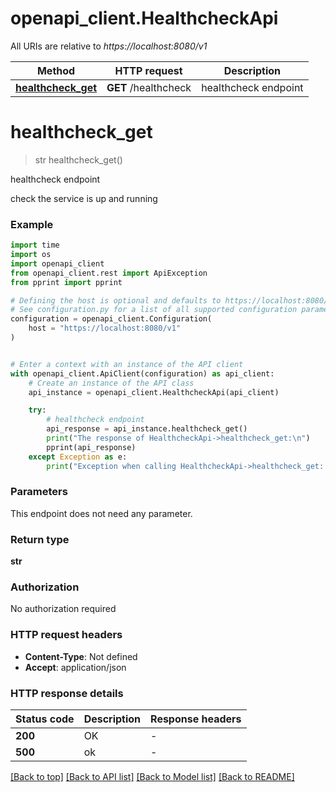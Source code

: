 # openapi_client.HealthcheckApi

All URIs are relative to *https://localhost:8080/v1*

Method | HTTP request | Description
------------- | ------------- | -------------
[**healthcheck_get**](HealthcheckApi.md#healthcheck_get) | **GET** /healthcheck | healthcheck endpoint


# **healthcheck_get**
> str healthcheck_get()

healthcheck endpoint

check the service is up and running

### Example

```python
import time
import os
import openapi_client
from openapi_client.rest import ApiException
from pprint import pprint

# Defining the host is optional and defaults to https://localhost:8080/v1
# See configuration.py for a list of all supported configuration parameters.
configuration = openapi_client.Configuration(
    host = "https://localhost:8080/v1"
)


# Enter a context with an instance of the API client
with openapi_client.ApiClient(configuration) as api_client:
    # Create an instance of the API class
    api_instance = openapi_client.HealthcheckApi(api_client)

    try:
        # healthcheck endpoint
        api_response = api_instance.healthcheck_get()
        print("The response of HealthcheckApi->healthcheck_get:\n")
        pprint(api_response)
    except Exception as e:
        print("Exception when calling HealthcheckApi->healthcheck_get: %s\n" % e)
```



### Parameters
This endpoint does not need any parameter.

### Return type

**str**

### Authorization

No authorization required

### HTTP request headers

 - **Content-Type**: Not defined
 - **Accept**: application/json

### HTTP response details
| Status code | Description | Response headers |
|-------------|-------------|------------------|
**200** | OK |  -  |
**500** | ok |  -  |

[[Back to top]](#) [[Back to API list]](../README.md#documentation-for-api-endpoints) [[Back to Model list]](../README.md#documentation-for-models) [[Back to README]](../README.md)

